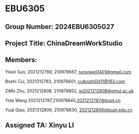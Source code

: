 # EBU6305

## Group Number: 2024EBU6305G27

## Project Title: ChinaDreamWorkStudio

## Members:

Yiwei Sun, 2021212789, 210978667, sunyiwei0401@gmail.com

Bozhi Cui, 2021212783, 210978601, cuibozhi0411@163.com

ZiMo Zhu, 2021212808, 210978852, jp2021212808@qmul.ac.uk

Yida Wang 2021212787,210978645,2021212787@bupt.cn

Yuqi Qiao, 2021212806, 210978830, 2021212806@bupt.edu.cn


## Assigned TA: Xinyu LI
